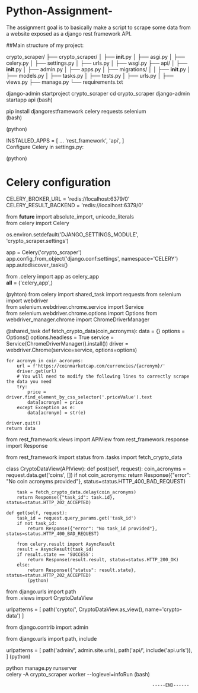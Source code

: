 # Python-Assignment-
The assignment goal is to basically make a script to scrape some data from a website exposed as a django rest framework API.

##Main structure of my project:

crypto_scraper/
├── crypto_scraper/
│   ├── __init__.py
│   ├── asgi.py
│   ├── celery.py
│   ├── settings.py
│   ├── urls.py
│   ├── wsgi.py
├── api/
│   ├── __init__.py
│   ├── admin.py
│   ├── apps.py
│   ├── migrations/
│   │   ├── __init__.py
│   ├── models.py
│   ├── tasks.py
│   ├── tests.py
│   ├── urls.py
│   ├── views.py
├── manage.py
└── requirements.txt




django-admin startproject crypto_scraper
cd crypto_scraper
django-admin startapp api (bash)              
                                         
                                        
                                                                                                    
pip install djangorestframework celery requests selenium                                            
(bash)

(python)

INSTALLED_APPS = [
    ...
    'rest_framework',
    'api',
]                                                                                                   
Configure Celery in settings.py:
                                                                                                    

 (python)                                                                                                  
# Celery configuration
CELERY_BROKER_URL = 'redis://localhost:6379/0'
CELERY_RESULT_BACKEND = 'redis://localhost:6379/0'


                                                                                                    
from __future__ import absolute_import, unicode_literals                                            
from celery import Celery

os.environ.setdefault('DJANGO_SETTINGS_MODULE', 'crypto_scraper.settings')

app = Celery('crypto_scraper')
app.config_from_object('django.conf:settings', namespace='CELERY')
app.autodiscover_tasks()
                                                                                        

                                                                                      
from .celery import app as celery_app                                                                
__all__ = ('celery_app',)                                                                            



(pyhton)
from celery import shared_task
import requests
from selenium import webdriver                                                                       
from selenium.webdriver.chrome.service import Service                                                
from selenium.webdriver.chrome.options import Options
from webdriver_manager.chrome import ChromeDriverManager

@shared_task
def fetch_crypto_data(coin_acronyms):
    data = {}
    options = Options()
    options.headless = True
    service = Service(ChromeDriverManager().install())
    driver = webdriver.Chrome(service=service, options=options)
    
    for acronym in coin_acronyms:
        url = f'https://coinmarketcap.com/currencies/{acronym}/'
        driver.get(url)
        # You will need to modify the following lines to correctly scrape the data you need
        try:
            price = driver.find_element_by_css_selector('.priceValue').text
            data[acronym] = price
        except Exception as e:
            data[acronym] = str(e)

    driver.quit()
    return data


from rest_framework.views import APIView
from rest_framework.response import Response                                                       

from rest_framework import status
from .tasks import fetch_crypto_data

class CryptoDataView(APIView):
    def post(self, request):
        coin_acronyms = request.data.get('coins', [])
        if not coin_acronyms:
            return Response({"error": "No coin acronyms provided"}, status=status.HTTP_400_BAD_REQUEST)
        
        task = fetch_crypto_data.delay(coin_acronyms)
        return Response({"task_id": task.id}, status=status.HTTP_202_ACCEPTED)

    def get(self, request):
        task_id = request.query_params.get('task_id')
        if not task_id:
            return Response({"error": "No task_id provided"}, status=status.HTTP_400_BAD_REQUEST)
        
        from celery.result import AsyncResult
        result = AsyncResult(task_id)
        if result.state == 'SUCCESS':
            return Response(result.result, status=status.HTTP_200_OK)
        else:
            return Response({"status": result.state}, status=status.HTTP_202_ACCEPTED)
            (python)



from django.urls import path                                                                 
from .views import CryptoDataView                                                            

urlpatterns = [
    path('crypto/', CryptoDataView.as_view(), name='crypto-data')
]

from django.contrib import admin                                                        

from django.urls import path, include

urlpatterns = [
    path('admin/', admin.site.urls),
    path('api/', include('api.urls')),
] (python)


python manage.py runserver                                                                                                                                                                                                   
celery -A crypto_scraper worker --loglevel=infoRun  (bash)                                

                                                           -----END------
